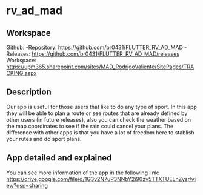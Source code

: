 # rv_ad_mad

## Workspace
Github:
-Repository: https://github.com/br0431/FLUTTER_RV_AD_MAD
-Releases: https://github.com/br0431/FLUTTER_RV_AD_MAD/releases
Workspace: https://upm365.sharepoint.com/sites/MAD_RodrigoValiente/SitePages/TRACKING.aspx
## Description
Our app is useful for those users that like to do any type of sport. In this app they will be able to plan a route or see routes that are already defined by other users (in future releases), also you can check the weather based on the map coordinates to see if the rain could cancel your plans. The difference with other apps is that you have a lot of freedom here to stablish your rutes and do sport plans.
## App detailed and explained
You can see more information of the app in the following link: https://drive.google.com/file/d/1G3v2N7uP3NNbY2i90zv5TTXTUELnZysr/view?usp=sharing
